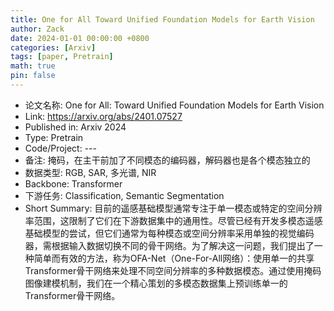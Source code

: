 ```yaml
---
title: One for All Toward Unified Foundation Models for Earth Vision
author: Zack
date: 2024-01-01 00:00:00 +0800
categories: [Arxiv]
tags: [paper, Pretrain]
math: true
pin: false
---
```

- 论文名称: One for All: Toward Unified Foundation Models for Earth Vision
- Link: https://arxiv.org/abs/2401.07527
- Published in: Arxiv 2024
- Type: Pretrain
- Code/Project: ---
- 备注: 掩码，在主干前加了不同模态的编码器，解码器也是各个模态独立的
- 数据类型: RGB, SAR, 多光谱, NIR
- Backbone: Transformer
- 下游任务: Classification, Semantic Segmentation
- Short Summary: 目前的遥感基础模型通常专注于单一模态或特定的空间分辨率范围，这限制了它们在下游数据集中的通用性。尽管已经有开发多模态遥感基础模型的尝试，但它们通常为每种模态或空间分辨率采用单独的视觉编码器，需根据输入数据切换不同的骨干网络。为了解决这一问题，我们提出了一种简单而有效的方法，称为OFA-Net（One-For-All网络）：使用单一的共享Transformer骨干网络来处理不同空间分辨率的多种数据模态。通过使用掩码图像建模机制，我们在一个精心策划的多模态数据集上预训练单一的Transformer骨干网络。

